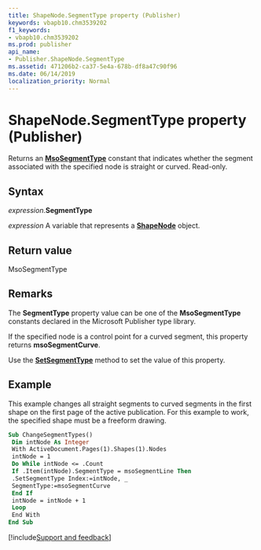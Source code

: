 ```yaml
---
title: ShapeNode.SegmentType property (Publisher)
keywords: vbapb10.chm3539202
f1_keywords:
- vbapb10.chm3539202
ms.prod: publisher
api_name:
- Publisher.ShapeNode.SegmentType
ms.assetid: 471206b2-ca37-5e4a-678b-df8a47c90f96
ms.date: 06/14/2019
localization_priority: Normal
---
```



# ShapeNode.SegmentType property (Publisher)

Returns an **[MsoSegmentType](office.msosegmenttype.md)** constant that indicates whether the segment associated with the specified node is straight or curved. Read-only.


## Syntax

_expression_.**SegmentType**

_expression_ A variable that represents a **[ShapeNode](Publisher.ShapeNode.md)** object.


## Return value

MsoSegmentType


## Remarks

The **SegmentType** property value can be one of the **MsoSegmentType** constants declared in the Microsoft Publisher type library.

If the specified node is a control point for a curved segment, this property returns **msoSegmentCurve**.

Use the **[SetSegmentType](Publisher.ShapeNodes.SetSegmentType.md)** method to set the value of this property.


## Example

This example changes all straight segments to curved segments in the first shape on the first page of the active publication. For this example to work, the specified shape must be a freeform drawing.

```vb
Sub ChangeSegmentTypes() 
 Dim intNode As Integer 
 With ActiveDocument.Pages(1).Shapes(1).Nodes 
 intNode = 1 
 Do While intNode <= .Count 
 If .Item(intNode).SegmentType = msoSegmentLine Then 
 .SetSegmentType Index:=intNode, _ 
 SegmentType:=msoSegmentCurve 
 End If 
 intNode = intNode + 1 
 Loop 
 End With 
End Sub
```

[!include[Support and feedback](~/includes/feedback-boilerplate.md)]